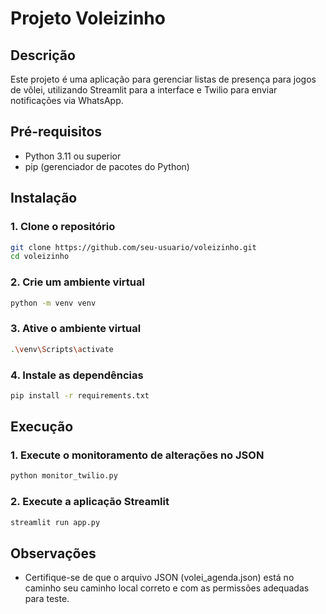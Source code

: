 # Projeto Voleizinho

## Descrição
Este projeto é uma aplicação para gerenciar listas de presença para jogos de vôlei, utilizando Streamlit para a interface e Twilio para enviar notificações via WhatsApp.

## Pré-requisitos
- Python 3.11 ou superior
- pip (gerenciador de pacotes do Python)

## Instalação

### 1. Clone o repositório
```bash
git clone https://github.com/seu-usuario/voleizinho.git
cd voleizinho
```

### 2. Crie um ambiente virtual
```bash
python -m venv venv
```
### 3. Ative o ambiente virtual
```bash 
.\venv\Scripts\activate
```
### 4. Instale as dependências
```bash 
pip install -r requirements.txt
```

## Execução

### 1. Execute o monitoramento de alterações no JSON
```bash
python monitor_twilio.py
``` 

### 2. Execute a aplicação Streamlit
```bash
streamlit run app.py
```

## Observações 
* Certifique-se de que o arquivo JSON (volei_agenda.json) está no caminho seu caminho local correto e com as permissões adequadas para teste.
